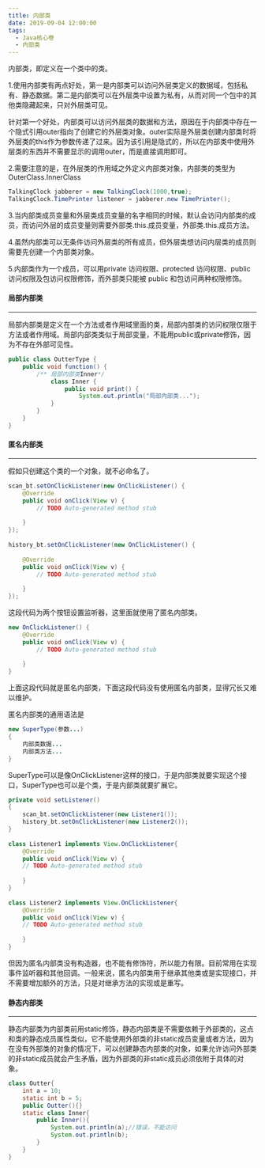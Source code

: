 ```yaml
---
title: 内部类
date: 2019-09-04 12:00:00
tags:
  - Java核心卷
  - 内部类
---
```


内部类，即定义在一个类中的类。

1.使用内部类有两点好处，第一是内部类可以访问外层类定义的数据域，包括私有、静态数据。第二是内部类可以在外层类中设置为私有，从而对同一个包中的其他类隐藏起来，只对外层类可见。

针对第一个好处，内部类可以访问外层类的数据和方法，原因在于内部类中存在一个隐式引用outer指向了创建它的外层类对象。outer实际是外层类创建内部类时将外层类的this作为参数传递了过来。因为该引用是隐式的，所以在内部类中使用外层类的东西并不需要显示的调用outer，而是直接调用即可。

2.需要注意的是，在外层类的作用域之外定义内部类对象，内部类的类型为OuterClass.InnerClass

```java
TalkingClock jabberer = new TalkingClock(1000,true);
TalkingClock.TimePrinter listener = jabberer.new TimePrinter();
```

3.当内部类成员变量和外层类成员变量的名字相同的时候，默认会访问内部类的成员，而访问外层的成员变量则需要外部类.this.成员变量，外部类.this.成员方法。

4.虽然内部类可以无条件访问外层类的所有成员，但外层类想访问内层类的成员则需要先创建一个内部类对象。

5.内部类作为一个成员，可以用private 访问权限、protected 访问权限、public 访问权限及包访问权限修饰，而外部类只能被 public 和包访问两种权限修饰。

#### 局部内部类

------

局部内部类是定义在一个方法或者作用域里面的类，局部内部类的访问权限仅限于方法或者作用域。局部内部类类似于局部变量，不能用public或private修饰，因为不存在外部可见性。

```java
public class OutterType {       
	public void function() {       
		/** 局部内部类Inner*/        
			class Inner {            
				public void print() {                
					System.out.println("局部内部类...");            
			}        
		}   
	}
}
```

#### 匿名内部类

------

假如只创建这个类的一个对象，就不必命名了。

```java
scan_bt.setOnClickListener(new OnClickListener() {
    @Override
    public void onClick(View v) {
        // TODO Auto-generated method stub
         
    }
});
 
history_bt.setOnClickListener(new OnClickListener() {
     
    @Override
    public void onClick(View v) {
        // TODO Auto-generated method stub
         
    }
});
```

这段代码为两个按钮设置监听器，这里面就使用了匿名内部类。

```java
new OnClickListener() {
    @Override
    public void onClick(View v) {
        // TODO Auto-generated method stub
         
    }
}
```

上面这段代码就是匿名内部类，下面这段代码没有使用匿名内部类，显得冗长又难以维护。

匿名内部类的通用语法是

```java
new SuperType(参数...)
{
    内部类数据...
    内部类方法...
}
```

SuperType可以是像OnClickListener这样的接口，于是内部类就要实现这个接口，SuperType也可以是个类，于是内部类就要扩展它。

```java
private void setListener()
{
    scan_bt.setOnClickListener(new Listener1());       
    history_bt.setOnClickListener(new Listener2());
}
 
class Listener1 implements View.OnClickListener{
    @Override
    public void onClick(View v) {
    // TODO Auto-generated method stub
             
    }
}
 
class Listener2 implements View.OnClickListener{
    @Override
    public void onClick(View v) {
    // TODO Auto-generated method stub
             
    }
}
```

但因为匿名内部类没有构造器，也不能有修饰符，所以能力有限。目前常用在实现事件监听器和其他回调。一般来说，匿名内部类用于继承其他类或是实现接口，并不需要增加额外的方法，只是对继承方法的实现或是重写。

#### 静态内部类

------

静态内部类为内部类前用static修饰，静态内部类是不需要依赖于外部类的，这点和类的静态成员属性类似，它不能使用外部类的非static成员变量或者方法，因为在没有外部类的对象的情况下，可以创建静态内部类的对象，如果允许访问外部类的非static成员就会产生矛盾，因为外部类的非static成员必须依附于具体的对象。

```java
class Outter{
    int a = 10;
    static int b = 5;
    public Outter(){}
    static class Inner{
        public Inner(){
            System.out.println(a);//错误，不能访问
            System.out.println(b);
        }
    }
}
```